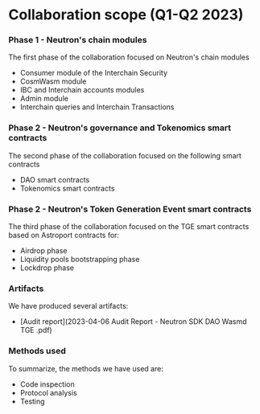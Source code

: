 # Collaboration scope (Q1-Q2 2023)
### Phase 1 - Neutron's chain modules 
The first phase of the collaboration focused on Neutron's chain modules
* Consumer module of the Interchain Security
* CosmWasm module
* IBC and Interchain accounts modules
* Admin module
* Interchain queries and Interchain Transactions

### Phase 2 - Neutron's governance and Tokenomics smart contracts
The second phase of the collaboration focused on the following smart contracts
* DAO smart contracts
* Tokenomics smart contracts

### Phase 2 - Neutron's Token Generation Event smart contracts
The third phase of the collaboration focused on the TGE smart contracts based on Astroport contracts for:
* Airdrop phase
* Liquidity pools bootstrapping phase
* Lockdrop phase

### Artifacts
We have produced several artifacts:
* [Audit report](2023-04-06 Audit Report - Neutron SDK DAO Wasmd TGE .pdf)


### Methods used
To summarize, the methods we have used are:
* Code inspection
* Protocol analysis
* Testing

